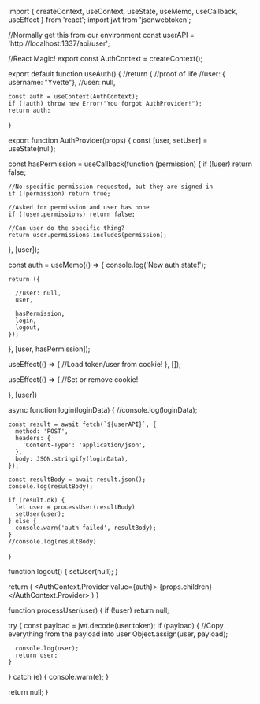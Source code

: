 import { createContext, useContext, useState, useMemo, useCallback, useEffect } from 'react';
import jwt from 'jsonwebtoken';

//Normally get this from our environment
const userAPI = 'http://localhost:1337/api/user';

//React Magic!
export const AuthContext = createContext();

export default function useAuth() {
    //return {
    //proof of life
    //user: { username: "Yvette"},
    //user: null,

    const auth = useContext(AuthContext);
    if (!auth) throw new Error("You forgot AuthProvider!");
    return auth;
}

export function AuthProvider(props) {
  const [user, setUser] = useState(null);

  const hasPermission = useCallback(function (permission) {
    if (!user) return false;

    //No specific permission requested, but they are signed in
    if (!permission) return true;

    //Asked for permission and user has none
    if (!user.permissions) return false;

    //Can user do the specific thing?
    return user.permissions.includes(permission);

  }, [user]);

  const auth = useMemo(() => {
    console.log('New auth state!');

    return ({

      //user: null,
      user,

      hasPermission,
      login,
      logout,
    });
  }, [user, hasPermission]);
  
  useEffect(() => {
    //Load token/user from cookie!
  }, []);

  useEffect(() => {
    //Set or remove cookie!

  }, [user])

  async function login(loginData) {
    //console.log(loginData);

    const result = await fetch(`${userAPI}`, {
      method: 'POST',
      headers: {
        'Content-Type': 'application/json',
      },
      body: JSON.stringify(loginData),
    });

    const resultBody = await result.json();
    console.log(resultBody);

    if (result.ok) {
      let user = processUser(resultBody)
      setUser(user);
    } else {
      console.warn('auth failed', resultBody);
    }
    //console.log(resultBody)
  }

  function logout() {
    setUser(null);
  }


  return (
    <AuthContext.Provider value={auth}>
      {props.children}
    </AuthContext.Provider>
  )
}

function processUser(user) {
  if (!user) return null;

  try {
    const payload = jwt.decode(user.token);
    if (payload) {
      //Copy everything from the payload into user
      Object.assign(user, payload);

      console.log(user);
      return user;
    }
  }
  catch (e) {
    console.warn(e);
  }

  return null;
}